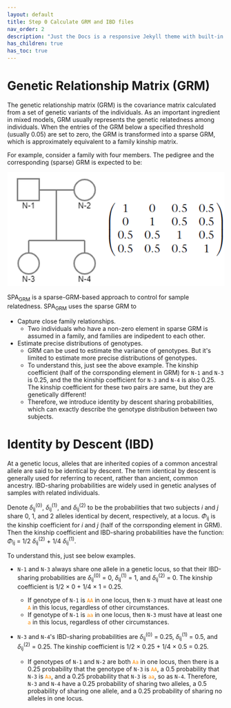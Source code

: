```yaml
---
layout: default
title: Step 0 Calculate GRM and IBD files
nav_order: 2
description: "Just the Docs is a responsive Jekyll theme with built-in search that is easily customizable and hosted on GitHub Pages."
has_children: true
has_toc: true
---
```


<head>
    <script src="https://cdn.mathjax.org/mathjax/latest/MathJax.js?config=TeX-AMS-MML_HTMLorMML" type="text/javascript"></script>
    <script type="text/x-mathjax-config">
        MathJax.Hub.Config({
            tex2jax: {
            skipTags: ['script', 'noscript', 'style', 'textarea', 'pre'],
            inlineMath: [['$','$']]
            }
        });
    </script>
</head>

# **Genetic Relationship Matrix (GRM)**

The genetic relationship matrix (GRM) is the covariance matrix calculated from a set of genetic variants of the individuals. As an important ingredient in mixed models, GRM usually represents the genetic relatedness among individuals. When the entries of the GRM below a specified threshold (usually 0.05) are set to zero, the GRM is transformed into a sparse GRM, which is approximately equivalent to a family kinship matrix.

For example, consider a family with four members. The pedigree and the corresponding (sparse) GRM is expected to be:

![GRM](https://raw.githubusercontent.com/Fantasy-XuHe/SPAGRM.github.io/main/docs/assets/images/GRM.png)

SPA<sub>GRM</sub> is a sparse-GRM-based approach to control for sample relatedness. SPA<sub>GRM</sub> uses the sparse GRM to 
- Capture close family relationships.
  - Two individuals who have a non-zero element in sparse GRM is assumed in a family, and families are indipedent to each other.
- Estimate precise distributions of genotypes.
  - GRM can be used to estimate the variance of genotypes. But it's limited to estimate more precise distributions of genotypes.
  - To understand this, just see the above example. The kinship coefficient (half of the corrsponding element in GRM) for `N-1` and `N-3` is 0.25, and the the kinship coefficient for `N-3` and `N-4` is also 0.25. The kinship coefficient for these two pairs are same, but they are genetically different!
  - Therefore, we introduce identity by descent sharing probabilities, which can exactly describe the genotype distribution between two subjects.

# **Identity by Descent (IBD)**

At a genetic locus, alleles that are inherited copies of a common ancestral allele are said to be identical by descent. The term identical by descent is
generally used for referring to recent, rather than ancient, common ancestry. IBD-sharing probabilities are widely used in genetic analyses of samples with related individuals. 

Denote $\delta$<sub>ij</sub><sup>(0)</sup>, $\delta$<sub>ij</sub><sup>(1)</sup>, and $\delta$<sub>ij</sub><sup>(2)</sup> to be the probabilities that two subjects _i_ and _j_ share 0, 1, and 2 alleles identical by decent, respectively, at a locus. $\Phi$<sub>ij</sub> is the kinship coefficient for _i_ and _j_ (half of the corrsponding element in GRM). Then the kinship coefficient and IBD-sharing probabilities have the function: $\Phi$<sub>ij</sub> = 1/2 $\delta$<sub>ij</sub><sup>(2)</sup> + 1/4 $\delta$<sub>ij</sub><sup>(1)</sup>.

To understand this, just see below examples.

- `N-1` and `N-3` always share one allele in a genetic locus, so that their IBD-sharing probabilities are $\delta$<sub>ij</sub><sup>(0)</sup> = 0, $\delta$<sub>ij</sub><sup>(1)</sup> = 1, and $\delta$<sub>ij</sub><sup>(2)</sup> = 0. The kinship coefficient is 1/2 $\times$ 0 + 1/4 $\times$ 1 = 0.25.
  - If genotype of `N-1` is <code style="color : darkorange">AA</code> in one locus, then `N-3` must have at least one <code style="color : darkorange">A</code> in this locus, regardless of other circumstances.
  - If genotype of `N-1` is <code style="color : darkorange">aa</code> in one locus, then `N-3` must have at least one <code style="color : darkorange">a</code> in this locus, regardless of other circumstances.

- `N-3` and `N-4`'s IBD-sharing probabilities are $\delta$<sub>ij</sub><sup>(0)</sup> = 0.25, $\delta$<sub>ij</sub><sup>(1)</sup> = 0.5, and $\delta$<sub>ij</sub><sup>(2)</sup> = 0.25. The kinship coefficient is 1/2 $\times$ 0.25 + 1/4 $\times$ 0.5 = 0.25.
  - If genotypes of `N-1` and `N-2` are both <code style="color : darkorange">Aa</code> in one locus, then there is a 0.25 probability that the genotype of `N-3` is <code style="color : darkorange">AA</code>, a 0.5 probability that `N-3` is <code style="color : darkorange">Aa</code>, and a 0.25 probability that `N-3` is <code style="color : darkorange">aa</code>, so as `N-4`. Therefore, `N-3` and `N-4` have a 0.25 probability of sharing two alleles, a 0.5 probability of sharing one allele, and a 0.25 probability of sharing no alleles in one locus.
